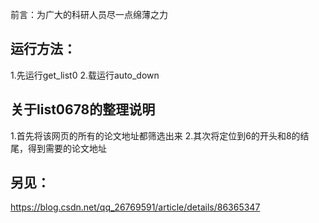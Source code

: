 前言：为广大的科研人员尽一点绵薄之力

##  运行方法：
1.先运行get_list0
2.载运行auto_down


##  关于list0678的整理说明
1.首先将该网页的所有的论文地址都筛选出来
2.其次将定位到6的开头和8的结尾，得到需要的论文地址


## 另见：
https://blog.csdn.net/qq_26769591/article/details/86365347







